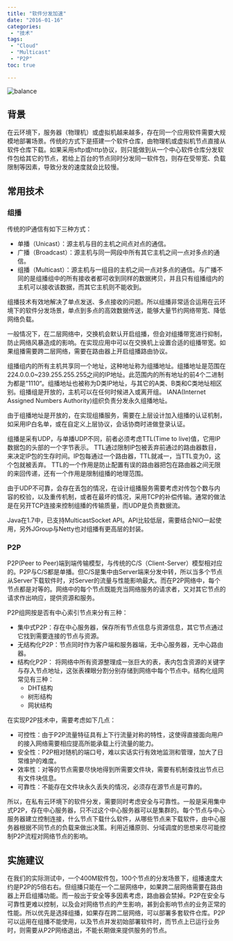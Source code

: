 ```yaml
---
title: "软件分发加速"
date: "2016-01-16"
categories:
 - "技术"
tags:
 - "Cloud"
 - "Multicast"
 - "P2P"
toc: true

---
```


![balance](http://image.xinmin.cn/2011/04/06/20110406151112514943.jpg)

## 背景

在云环境下，服务器（物理机）或虚拟机越来越多，存在同一个应用软件需要大规模地部署场景。传统的方式下是搭建一个软件仓库，由物理机或虚拟机节点直接从软件仓库下载。如果采用sftp或http协议，则只能做到从一个中心软件仓库分发软件包给其它的节点，若给上百台的节点同时分发同一软件包，则存在受带宽、负载限制等因素，导致分发的速度就会比较慢。
<!--more-->
## 常用技术

### 组播

传统的IP通信有如下三种方式：

 * 单播（Unicast）：源主机与目的主机之间点对点的通信。
 * 广播（Broadcast）：源主机与同一网段中所有其它主机之间一点对多点的通信。
 * 组播（Multicast）：源主机与一组目的主机之间一点对多点的通信。与广播不同的是组播组中的所有接收者都可收到同样的数据拷贝，并且只有组播组内的主机可以接收该数据，而其它主机则不能收到。

组播技术有效地解决了单点发送、多点接收的问题。所以组播非常适合运用在云环境下的软件分发场景，单点到多点的高效数据传送，能够大量节约网络带宽、降低网络负载。

一般情况下，在二层网络中，交换机会默认开启组播，但会对组播带宽进行抑制，防止网络风暴造成的影响。在实现应用中可以在交换机上设置合适的组播带宽。如果组播需要跨二层网络，需要在路由器上开启组播路由协议。

组播组内的所有主机共享同一个地址，这种地址称为组播地址。组播地址是范围在224.0.0.0~239.255.255.255之间的IP地址。此范围内的所有地址的前4个二进制为都是“1110“。组播地址也被称为D类IP地址，与其它的A类、B类和C类地址相区别。组播组是开放的，主机可以在任何时候进入或离开组。
IANA(Internet Assigned Numbers Authority)组织负责分发永久组播地址。

由于组播地址是开放的，在实现组播服务，需要在上层设计加入组播的认证机制，如采用IP白名单，或在自定义上层协议，会话协商时进做登录认证。

组播是采有UDP，与单播UDP不同，前者必须考虑TTL(Time to live)值，它用IP数据包的头部的一个字节表示。
TTL通过限制IP包被丢弃前通过的路由器数目，来决定IP包的生存时间。IP包每通过一个路由器，TTL就减一，当TTL变为0，这个包就被丢弃。
TTL的一个作用是防止配置有误的路由器把包在路由器之间无限的来回传递，还有一个作用是限制组播的地理范围。

由于UDP不可靠，会存在丢包的情况，在设计组播服务需要考虑对传包个数与内容的校验，以及重传机制，或者在最坏的情况，采用TCP的补偿传输。通常的做法是在另开TCP连接来控制组播的传输质量，而UDP是负责数据流。

Java在1.7中，已支持MulticastSocket API。API比较低层，需要结合NIO一起使用，另外JGroup与Netty也对组播有更高层的封装。

### P2P

P2P(Peer to Peer)端到端传输模型，与传统的C/S（Client-Server）模型相对应的。P2P与C/S都是单播。但C/S是集中由Server端来分发中转，所以当多个节点从Server下载软件时，对Server的流量与性能影响最大。而在P2P网络中，每个节点都是对等的。网络中的每个节点既能充当网络服务的请求者，又对其它节点的请求作出响应，提供资源和服务。

P2P组网按是否有中心索引节点来分有三种：

  * 集中式P2P：存在中心服务器，保存所有节点信息与资源信息，其它节点通过它找到需要连接的节点与资源。
  * 无结构化P2P：节点同时作为客户端和服务器端，无中心服务器，无中心路由器。
  * 结构化P2P： 将网络中所有资源整理成一张巨大的表，表内包含资源的关键字与存入节点地址，这张表裸眼分割分别存储到网络中每个节点中。结构化组网常见有三种：
  	 * DHT结构
  	 * 树形结构
  	 * 网状结构

在实现P2P技术中，需要考虑如下几点：

  * 可控性：由于P2P流量特征具有上下行流量对称的特性，这使得直接面向用户的接入网络需要相应提高所能承载上行流量的能力。
  * 安全性：P2P相对随机的端口号，难以实话实行有效地监测和管理，加大了日常维护的难度。
  * 效率性：对等的节点需要尽快地得到所需要文件块，需要有机制查找出节点已有文件块信息。
  * 可靠性：不能存在文件块永久丢失的情况，必须存在源节点是可靠的。

所以，在私有云环境下的软件分发，需要同时考虑安全与可靠性。一般是采用集中式P2P，存在中心服务器，只不过这个中心服务器可以是集群的。每个节点与中心服务器建立控制连接，什么节点下载什么软件，从哪些节点来下载软件，由中心服务器根据不同节点的负载来做出决策。利用近播原则、分域调度的思想来尽可能控制P2P流程对网络节点的影响。

## 实施建议

在我们的实际测试中，一个400M软件包，100个节点的分发场景下，组播速度大约是P2P的5倍右右。但组播只能在一个二层网络中，如果跨二层网络需要在路由器上开启组播功能。而一般出于安全等多因素考虑，路由器会禁掉。P2P在安全与可靠性更难以控制，以及会对网络节点的产生影响，甚到会影响节点的业务正常的性能。所以优先是选择组播，如果存在跨二层网络，可以部署多套软件仓库。P2P可以运用在组播不能使用，以及节点并发初始部署软件时，而节点上已运行业务时，则需要从P2P网络退出，不能长期做来提供服务的节点。
